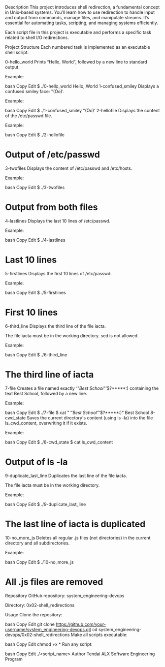 Description
This project introduces shell redirection, a fundamental concept in Unix-based systems. You’ll learn how to use redirection to handle input and output from commands, manage files, and manipulate streams. It’s essential for automating tasks, scripting, and managing systems efficiently.

Each script file in this project is executable and performs a specific task related to shell I/O redirections.

Project Structure
Each numbered task is implemented as an executable shell script:

0-hello_world
Prints “Hello, World”, followed by a new line to standard output.

Example:

bash
Copy
Edit
$ ./0-hello_world
Hello, World
1-confused_smiley
Displays a confused smiley face: "(Ôo)'.

Example:

bash
Copy
Edit
$ ./1-confused_smiley
"(Ôo)'
2-hellofile
Displays the content of the /etc/passwd file.

Example:

bash
Copy
Edit
$ ./2-hellofile
# Output of /etc/passwd
3-twofiles
Displays the content of /etc/passwd and /etc/hosts.

Example:

bash
Copy
Edit
$ ./3-twofiles
# Output from both files
4-lastlines
Displays the last 10 lines of /etc/passwd.

Example:

bash
Copy
Edit
$ ./4-lastlines
# Last 10 lines
5-firstlines
Displays the first 10 lines of /etc/passwd.

Example:

bash
Copy
Edit
$ ./5-firstlines
# First 10 lines
6-third_line
Displays the third line of the file iacta.

The file iacta must be in the working directory. sed is not allowed.

Example:

bash
Copy
Edit
$ ./6-third_line
# The third line of iacta
7-file
Creates a file named exactly *'"Best School"'*$?*****:) containing the text Best School, followed by a new line.

Example:

bash
Copy
Edit
$ ./7-file
$ cat "*'\"Best School\"'*$?*****:)"
Best School
8-cwd_state
Saves the current directory's content (using ls -la) into the file ls_cwd_content, overwriting it if it exists.

Example:

bash
Copy
Edit
$ ./8-cwd_state
$ cat ls_cwd_content
# Output of ls -la
9-duplicate_last_line
Duplicates the last line of the file iacta.

The file iacta must be in the working directory.

Example:

bash
Copy
Edit
$ ./9-duplicate_last_line
# The last line of iacta is duplicated
10-no_more_js
Deletes all regular .js files (not directories) in the current directory and all subdirectories.

Example:

bash
Copy
Edit
$ ./10-no_more_js
# All .js files are removed
Repository
GitHub repository: system_engineering-devops

Directory: 0x02-shell_redirections

Usage
Clone the repository:

bash
Copy
Edit
git clone https://github.com/your-username/system_engineering-devops.git
cd system_engineering-devops/0x02-shell_redirections
Make all scripts executable:

bash
Copy
Edit
chmod +x *
Run any script:

bash
Copy
Edit
./<script_name>
Author
Tendai
ALX Software Engineering Program
